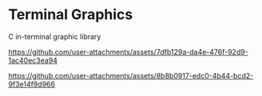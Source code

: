 # Terminal Graphics
C in-terminal graphic library


https://github.com/user-attachments/assets/7dfb129a-da4e-476f-92d9-1ac40ec3ea94


https://github.com/user-attachments/assets/8b8b0917-edc0-4b44-bcd2-9f3e14f9d966
